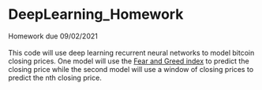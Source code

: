 # DeepLearning_Homework
Homework due 09/02/2021</br></br>
This code will use deep learning recurrent neural networks to model bitcoin closing prices. One model will use the [Fear and Greed index](https://alternative.me/crypto/fear-and-greed-index/) to predict the closing price while the second model will use a window of closing prices to predict the nth closing price.
